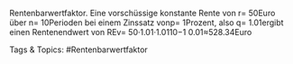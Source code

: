 Rentenbarwertfaktor.
Eine vorschüssige konstante Rente von r= 50Euro über n= 10Perioden bei einem Zinssatz
vonp= 1Prozent, also q= 1.01ergibt einen Rentenendwert von
REv= 50·1.01·1.0110−1
0.01≈528.34Euro

   Tags & Topics:
   #Rentenbarwertfaktor